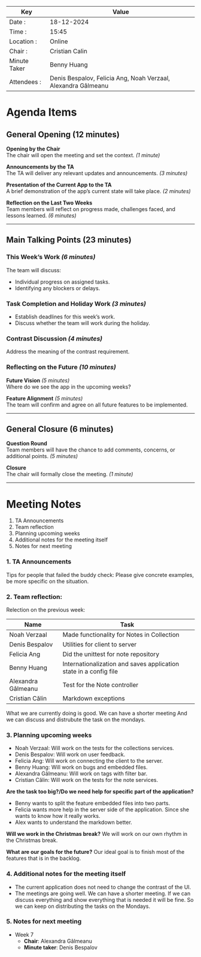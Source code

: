 | Key          | Value                                                         |
|--------------|---------------------------------------------------------------|
| Date :       | 18-12-2024                                                    |
| Time :       | 15:45                                                         |
| Location :   | Online                                                        |
| Chair :      | Cristian Calin                                                |
| Minute Taker | Benny Huang                                                   |
| Attendees :  | Denis Bespalov, Felicia Ang, Noah Verzaal, Alexandra Gâlmeanu |

# Agenda Items

## General Opening (12 minutes)

**Opening by the Chair**  
The chair will open the meeting and set the context. *(1 minute)*

**Announcements by the TA**  
The TA will deliver any relevant updates and announcements. *(3 minutes)*

**Presentation of the Current App to the TA**  
A brief demonstration of the app’s current state will take place. *(2 minutes)*

**Reflection on the Last Two Weeks**  
Team members will reflect on progress made, challenges faced, and lessons learned. *(6 minutes)*

---

## Main Talking Points (23 minutes)

### This Week’s Work *(6 minutes)*
The team will discuss:
- Individual progress on assigned tasks.
- Identifying any blockers or delays.

### Task Completion and Holiday Work *(3 minutes)*
- Establish deadlines for this week’s work.
- Discuss whether the team will work during the holiday.

### Contrast Discussion *(4 minutes)*
Address the meaning of the contrast requirement.

### Reflecting on the Future *(10 minutes)*
**Future Vision** *(5 minutes)*  
Where do we see the app in the upcoming weeks?

**Feature Alignment** *(5 minutes)*  
The team will confirm and agree on all future features to be implemented.

---

## General Closure (6 minutes)

**Question Round**  
Team members will have the chance to add comments, concerns, or additional points. *(5 minutes)*

**Closure**  
The chair will formally close the meeting. *(1 minute)*

---
# Meeting Notes
1. TA Announcements
2. Team reflection
3. Planning upcoming weeks
4. Additional notes for the meeting itself
5. Notes for next meeting

### 1. TA Announcements

Tips for people that failed the buddy check:
Please give concrete examples, be more specific on the situation.


### 2. Team reflection:

Relection on the previous week:

| Name               | Task                                                              |
|--------------------|-------------------------------------------------------------------|
| Noah Verzaal       | Made functionality for Notes in Collection                        |
| Denis Bespalov     | Utilities for client to server                                    |
| Felicia Ang        | Did the unittest for note repository                              |
| Benny Huang        | Internationalization and saves application state in a config file |
| Alexandra Gâlmeanu | Test for the Note controller                                      |
| Cristian Călin     | Markdown exceptions                                               |

What we are currently doing is good. We can have a shorter meeting
And we can discuss and distrubute the task on the mondays.

### 3. Planning upcoming weeks

- Noah Verzaal: Will work on the tests for the collections services.
- Denis Bespalov: Will work on user feedback.
- Felicia Ang: Will work on connecting the client to the server.
- Benny Huang: Will work on bugs and embedded files.
- Alexandra Gâlmeanu: Will work on tags with filter bar.
- Cristian Călin: Will work on the tests for the note services.

**Are the task too big?/Do we need help for specific part of the application?**
- Benny wants to split the feature embedded files into two parts.
- Felicia wants more help in the server side of the application. Since she wants to know how it really works.
- Alex wants to understand the markdown better.

**Will we work in the Christmas break?**
We will work on our own rhythm in the Christmas break.

**What are our goals for the future?**
Our ideal goal is to finish most of the features that is in the backlog.

### 4. Additional notes for the meeting itself

- The current application does not need to change the contrast of the UI.
- The meetings are going well. We can have a shorter meeting.
  If we can discuss everything and show everything that is needed it will be fine.
  So we can keep on distributing the tasks on the Mondays.

### 5. Notes for next meeting

- Week 7
    - **Chair**: Alexandra Gâlmeanu
    - **Minute taker**: Denis Bespalov